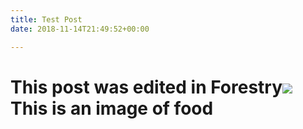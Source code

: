 ```yaml
---
title: Test Post
date: 2018-11-14T21:49:52+00:00

---
```

# This post was edited in Forestry![](/uploads/salty_egg.jpg)This is an image of food